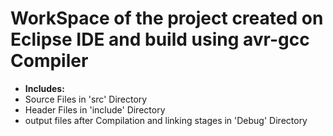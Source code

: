 
# WorkSpace of the project created on Eclipse IDE and build using avr-gcc Compiler
- **Includes:**
- Source Files in 'src' Directory
- Header Files in 'include' Directory
- output files after Compilation and linking stages in 'Debug' Directory
